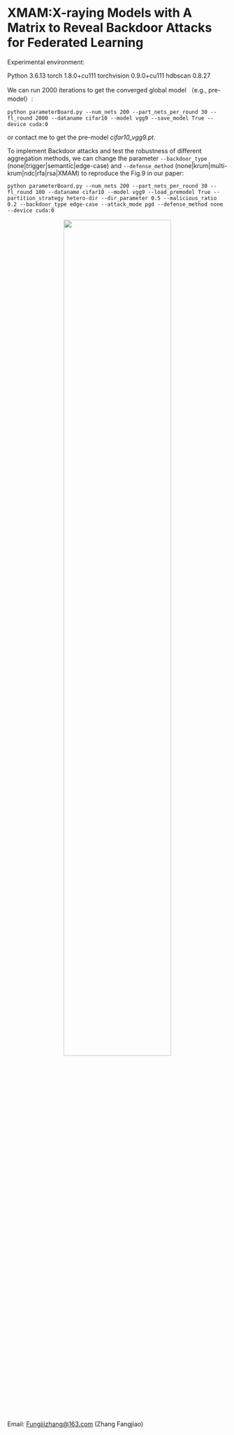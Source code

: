 # XMAM:X-raying Models with A Matrix to Reveal Backdoor Attacks for Federated Learning



Experimental environment:

Python                  3.6.13
torch                   1.8.0+cu111
torchvision             0.9.0+cu111
hdbscan                 0.8.27


We can run 2000 iterations to get the converged global model （e.g., pre-model）:
```
python parameterBoard.py --num_nets 200 --part_nets_per_round 30 --fl_round 2000 --dataname cifar10 --model vgg9 --save_model True --device cuda:0
```

or contact me to get the pre-model *cifar10_vgg9.pt*.


To implement Backdoor attacks and test the robustness of different aggregation methods, we can change the parameter `--backdoor_type` (none|trigger|semantic|edge-case) and `--defense_method` (none|krum|multi-krum|ndc|rfa|rsa|XMAM) to reproduce the Fig.9 in our paper:

```
python parameterBoard.py --num_nets 200 --part_nets_per_round 30 --fl_round 100 --dataname cifar10 --model vgg9 --load_premodel True --partition_strategy hetero-dir --dir_parameter 0.5 --malicious_ratio 0.2 --backdoor_type edge-case --attack_mode pgd --defense_method none --device cuda:0
```

<div align=center>
<img src="https://user-images.githubusercontent.com/88427588/156745935-06178c8e-ca51-4cd2-8ac0-72d40477ac35.png" width="70%"/>
</div>


Email: Fungiiizhang@163.com (Zhang Fangjiao)
